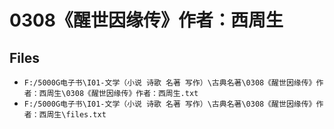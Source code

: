 # 0308《醒世因缘传》作者：西周生

## Files

- `F:/5000G电子书\I01-文学（小说 诗歌 名著 写作）\古典名著\0308《醒世因缘传》作者：西周生\0308《醒世因缘传》作者：西周生.txt`
- `F:/5000G电子书\I01-文学（小说 诗歌 名著 写作）\古典名著\0308《醒世因缘传》作者：西周生\files.txt`

